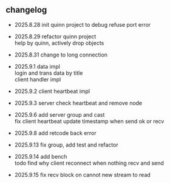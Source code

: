 ## changelog

- 2025.8.28 init quinn project to debug refuse port error

- 2025.8.29 refactor quinn project \
help by quinn, actively drop objects

- 2025.8.31 change to long connection

- 2025.9.1 data impl \
login and trans data by title \
client handler impl

- 2025.9.2 client heartbeat impl

- 2025.9.3 server check heartbeat and remove node

- 2025.9.6 add server group and cast \
fix client heartbeat update timestamp when send ok or recv 

- 2025.9.8 add retcode back error

- 2025.9.13 fix group, add test and refactor 

- 2025.9.14 add bench \
todo find why client reconnect when nothing recv and send

- 2025.9.15 fix recv block on cannot new stream to read
